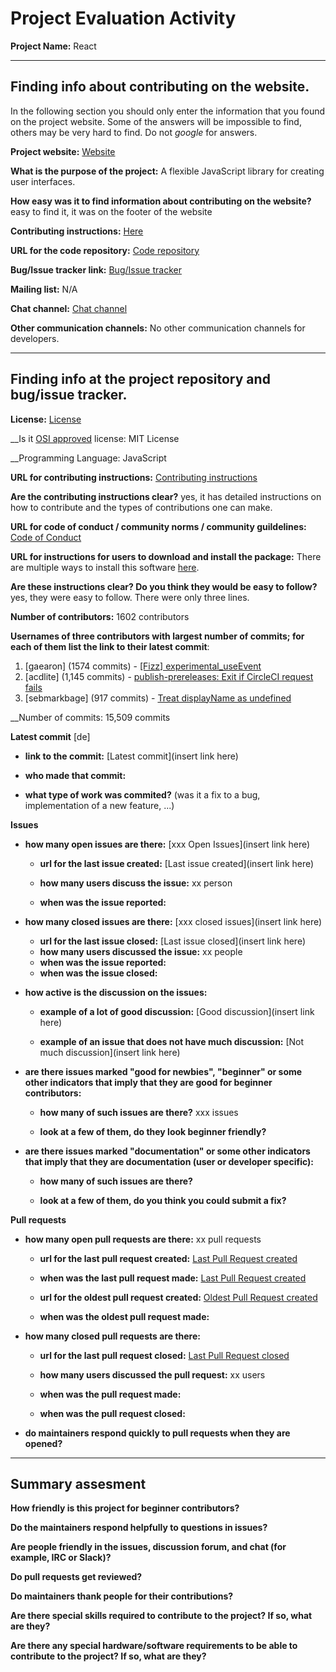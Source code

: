 # Project Evaluation Activity



__Project Name:__  React


---

## Finding info about contributing on the website.

In the following section you should only enter the information that you
found on the project website. Some of the answers will be impossible to find, others
may be very hard to find. Do not _google_ for answers.

__Project website:__ [Website](https://reactjs.org/)


__What is the purpose of the project:__ A flexible JavaScript library for creating user interfaces.


__How easy was it to find information about contributing on the website?__ easy to find it, it was on the footer of the website


__Contributing instructions:__ [Here](https://reactjs.org/docs/how-to-contribute.html) 

__URL for the code repository:__ [Code repository](https://github.com/facebook/react)

__Bug/Issue tracker link:__ [Bug/Issue tracker](https://github.com/facebook/react/issues)

__Mailing list:__ N/A

__Chat channel:__ [Chat channel](https://discord.com/invite/reactiflux)

__Other communication channels:__ No other communication channels for developers. 


---

## Finding info at the project repository and bug/issue tracker.

__License:__ [License](https://github.com/facebook/react/blob/main/LICENSE)

__Is it [OSI approved](https://opensource.org/licenses/alphabetical) license: MIT License

__Programming Language: JavaScript

__URL for contributing instructions:__ [Contributing instructions](https://github.com/facebook/react/blob/main/CONTRIBUTING.md)

__Are the contributing instructions clear?__ yes, it has detailed instructions on how to contribute and the types of contributions one can make. 


__URL for code of conduct / community norms / community guildelines:__ [Code of Conduct](https://github.com/facebook/react/blob/main/CODE_OF_CONDUCT.md)

__URL for instructions for users to download and install the package:__ There are multiple ways to install this software [here](https://github.com/facebook/react/blob/main/README.md). 


__Are these instructions clear? Do you think they would be easy to follow?__ yes, they were easy to follow. There were only three lines. 


__Number of contributors:__ 1602 contributors


__Usernames of three contributors with largest number of commits; for
each of them list the link to their latest commit__:

1. [gaearon] (1574 commits) - [[Fizz] experimental_useEvent](https://github.com/facebook/react/commit/3de926449681015c4f1eec1147baa03a3cb823f5)
2. [acdlite] (1,145 commits) - [publish-prereleases: Exit if CircleCI request fails ](https://github.com/facebook/react/pull/26100)
3. [sebmarkbage] (917 commits) - [Treat displayName as undefined](https://github.com/facebook/react/pull/26148)


__Number of commits: 15,509 commits

__Latest commit__ [de] 

- __link to the commit:__ [Latest commit](insert link here)

- __who made that commit:__ 

- __what type of work was commited?__ (was it a fix to a bug, implementation of a new feature, ...)


__Issues__

- __how many open issues are there:__ [xxx Open Issues](insert link here)

    - __url for the last issue created:__ [Last issue created](insert link here)

    - __how many users discuss the issue:__ xx person
    
    - __when was the issue reported:__ 
    

- __how many closed issues are there:__ [xxx closed issues](insert link here)
    - __url for the last issue closed:__ [Last issue closed](insert link here)
    - __how many users discussed the issue:__ xx people
    - __when was the issue reported:__ 
    - __when was the issue closed:__ 

- __how active is the discussion on the issues:__ 

    - __example of a lot of good discussion:__ [Good discussion](insert link here)
    
    - __example of an issue that does not have much discussion:__ [Not much discussion](insert link here)



- __are there issues marked "good for newbies", "beginner" or some other indicators that imply that they are good for beginner contributors:__ 

    - __how many of such issues are there?__ xxx issues
    
    - __look at a few of them, do they look beginner friendly?__ 



- __are there issues marked "documentation" or some other indicators that imply that they are documentation (user or developer specific):__ 

    - __how many of such issues are there?__ 
    
    - __look at a few of them, do you think you could submit a fix?__ 



__Pull requests__

- __how many open pull requests are there:__ xx pull requests

    - __url for the last pull request created:__ [Last Pull Request created]()
    
    - __when was the last pull request made:__ [Last Pull Request created]()

    - __url for the oldest pull request created:__ [Oldest Pull Request created]()
    
    - __when was the oldest pull request made:__ 

- __how many closed pull requests are there:__ 

    - __url for the last pull request closed:__ [Last Pull Request closed]()
    
    - __how many users discussed the pull request:__ xx users
    
    - __when was the pull request made:__  
    
    - __when was the pull request closed:__ 
    

- __do maintainers respond quickly to pull requests when they are opened?__ 





---


## Summary assesment
__How friendly is this project for beginner contributors?__




__Do the maintainers respond helpfully to questions in issues?__



__Are people friendly in the issues, discussion forum, and chat (for example, IRC or Slack)?__




__Do pull requests get reviewed?__



__Do maintainers thank people for their contributions?__



__Are there special skills required to contribute to the project? If so, what are they?__



__Are there any special hardware/software requirements to be able to contribute to the project? If so, what are they?__


